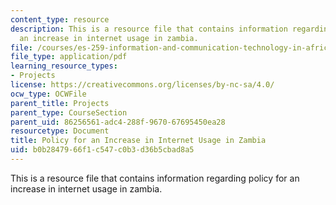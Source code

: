 ```yaml
---
content_type: resource
description: This is a resource file that contains information regarding policy for
  an increase in internet usage in zambia.
file: /courses/es-259-information-and-communication-technology-in-africa-spring-2006/b0b2847966f1c547c0b3d36b5cbad8a5_MITES_259S06_gill_3.pdf
file_type: application/pdf
learning_resource_types:
- Projects
license: https://creativecommons.org/licenses/by-nc-sa/4.0/
ocw_type: OCWFile
parent_title: Projects
parent_type: CourseSection
parent_uid: 86256561-adc4-288f-9670-67695450ea28
resourcetype: Document
title: Policy for an Increase in Internet Usage in Zambia
uid: b0b28479-66f1-c547-c0b3-d36b5cbad8a5
---
```

This is a resource file that contains information regarding policy for an increase in internet usage in zambia.